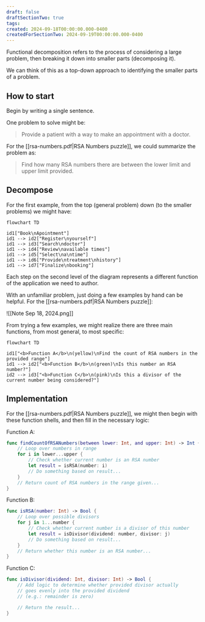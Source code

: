 ```yaml
---
draft: false
draftSectionTwo: true
tags: 
created: 2024-09-18T00:00:00.000-0400
createdForSectionTwo: 2024-09-19T00:00:00.000-0400
---
```


Functional decomposition refers to the process of considering a large problem, then breaking it down into smaller parts (decomposing it).

We can think of this as a top-down approach to identifying the smaller parts of a problem.

## How to start

Begin by writing a single sentence.

One problem to solve might be:

> Provide a patient with a way to make an appointment with a doctor.

For the [[rsa-numbers.pdf|RSA Numbers puzzle]], we could summarize the problem as:

> Find how many RSA numbers there are between the lower limit and upper limit provided.

## Decompose

For the first example, from the top (general problem) down (to the smaller problems) we might have:

```mermaid
flowchart TD

id1["Book\nApointment"]
id1 --> id2["Register\nyourself"]
id1 --> id3["Search\ndoctor"]
id1 --> id4["Review\navailable times"]
id1 --> id5["Select\na\ntime"]
id1 --> id6["Provide\ntreatment\nhistory"]
id1 --> id7["Finalize\nbooking"]
```

Each step on the second level of the diagram represents a different function of the application we need to author.

With an unfamiliar problem, just doing a few examples by hand can be helpful. For the [[rsa-numbers.pdf|RSA Numbers puzzle]]:

![[Note Sep 18, 2024.png]]

From trying a few examples, we might realize there are three main functions, from most general, to most specific:

```mermaid
flowchart TD

id1["<b>Function A</b>\n(yellow)\nFind the count of RSA numbers in the provided range"]
id1 --> id2["<b>Function B</b>\n(green)\nIs this number an RSA number?"]
id2 --> id3["<b>Function C</b>\n(pink)\nIs this a divisor of the current number being considered?"]
```

## Implementation

For the [[rsa-numbers.pdf|RSA Numbers puzzle]], we might then begin with these function shells, and then fill in the necessary logic:

Function A:

```swift
func findCountOfRSANumbers(between lower: Int, and upper: Int) -> Int {
	// Loop over numbers in range
	for i in lower...upper {
		// Check whether current number is an RSA number
		let result = isRSA(number: i)
		// Do something based on result...
	}
	// Return count of RSA numbers in the range given...
}
```

Function B:

```swift
func isRSA(number: Int) -> Bool {
	// Loop over possible divisors
	for j in 1...number {
		// Check whether current number is a divisor of this number
		let result = isDivisor(dividend: number, divisor: j)
		// Do something based on result...
	}
	// Return whether this number is an RSA number...
}
```

Function C:

```swift
func isDivisor(dividend: Int, divisor: Int) -> Bool {
	// Add logic to determine whether provided divisor actually
	// goes evenly into the provided dividend
	// (e.g.: remainder is zero) 

	// Return the result...
}
```